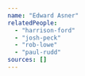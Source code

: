 ```yaml
---
name: "Edward Asner"
relatedPeople:
  - "harrison-ford"
  - "josh-peck"
  - "rob-lowe"
  - "paul-rudd"
sources: []
---
```



